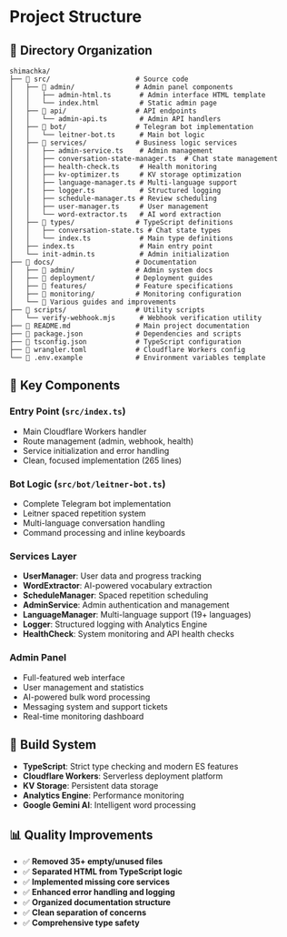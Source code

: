 # Project Structure

## 📁 Directory Organization

```
shimachka/
├── 📁 src/                     # Source code
│   ├── 📁 admin/               # Admin panel components
│   │   ├── admin-html.ts       # Admin interface HTML template
│   │   └── index.html          # Static admin page
│   ├── 📁 api/                 # API endpoints
│   │   └── admin-api.ts        # Admin API handlers
│   ├── 📁 bot/                 # Telegram bot implementation
│   │   └── leitner-bot.ts      # Main bot logic
│   ├── 📁 services/            # Business logic services
│   │   ├── admin-service.ts    # Admin management
│   │   ├── conversation-state-manager.ts  # Chat state management
│   │   ├── health-check.ts     # Health monitoring
│   │   ├── kv-optimizer.ts     # KV storage optimization
│   │   ├── language-manager.ts # Multi-language support
│   │   ├── logger.ts           # Structured logging
│   │   ├── schedule-manager.ts # Review scheduling
│   │   ├── user-manager.ts     # User management
│   │   └── word-extractor.ts   # AI word extraction
│   ├── 📁 types/               # TypeScript definitions
│   │   ├── conversation-state.ts # Chat state types
│   │   └── index.ts            # Main type definitions
│   ├── index.ts                # Main entry point
│   └── init-admin.ts           # Admin initialization
├── 📁 docs/                    # Documentation
│   ├── 📁 admin/               # Admin system docs
│   ├── 📁 deployment/          # Deployment guides
│   ├── 📁 features/            # Feature specifications
│   ├── 📁 monitoring/          # Monitoring configuration
│   └── 📄 Various guides and improvements
├── 📁 scripts/                 # Utility scripts
│   └── verify-webhook.mjs      # Webhook verification utility
├── 📄 README.md                # Main project documentation
├── 📄 package.json             # Dependencies and scripts
├── 📄 tsconfig.json            # TypeScript configuration
├── 📄 wrangler.toml            # Cloudflare Workers config
└── 📄 .env.example             # Environment variables template
```

## 🔧 Key Components

### **Entry Point** (`src/index.ts`)
- Main Cloudflare Workers handler
- Route management (admin, webhook, health)
- Service initialization and error handling
- Clean, focused implementation (265 lines)

### **Bot Logic** (`src/bot/leitner-bot.ts`)
- Complete Telegram bot implementation
- Leitner spaced repetition system
- Multi-language conversation handling
- Command processing and inline keyboards

### **Services Layer**
- **UserManager**: User data and progress tracking
- **WordExtractor**: AI-powered vocabulary extraction
- **ScheduleManager**: Spaced repetition scheduling
- **AdminService**: Admin authentication and management
- **LanguageManager**: Multi-language support (19+ languages)
- **Logger**: Structured logging with Analytics Engine
- **HealthCheck**: System monitoring and API health checks

### **Admin Panel**
- Full-featured web interface
- User management and statistics
- AI-powered bulk word processing
- Messaging system and support tickets
- Real-time monitoring dashboard

## 🚀 Build System

- **TypeScript**: Strict type checking and modern ES features
- **Cloudflare Workers**: Serverless deployment platform
- **KV Storage**: Persistent data storage
- **Analytics Engine**: Performance monitoring
- **Google Gemini AI**: Intelligent word processing

## 📊 Quality Improvements

- ✅ **Removed 35+ empty/unused files**
- ✅ **Separated HTML from TypeScript logic**
- ✅ **Implemented missing core services**
- ✅ **Enhanced error handling and logging**
- ✅ **Organized documentation structure**
- ✅ **Clean separation of concerns**
- ✅ **Comprehensive type safety**